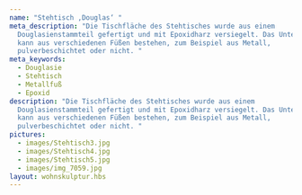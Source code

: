 ```yaml
---
name: "Stehtisch ,Douglas‘ "
meta_description: "Die Tischfläche des Stehtisches wurde aus einem
  Douglasienstammteil gefertigt und mit Epoxidharz versiegelt. Das Unterteil
  kann aus verschiedenen Füßen bestehen, zum Beispiel aus Metall,
  pulverbeschichtet oder nicht. "
meta_keywords:
  - Douglasie
  - Stehtisch
  - Metallfuß
  - Epoxid
description: "Die Tischfläche des Stehtisches wurde aus einem
  Douglasienstammteil gefertigt und mit Epoxidharz versiegelt. Das Unterteil
  kann aus verschiedenen Füßen bestehen, zum Beispiel aus Metall,
  pulverbeschichtet oder nicht. "
pictures:
  - images/Stehtisch3.jpg
  - images/Stehtisch4.jpg
  - images/Stehtisch5.jpg
  - images/img_7059.jpg
layout: wohnskulptur.hbs
---
```


